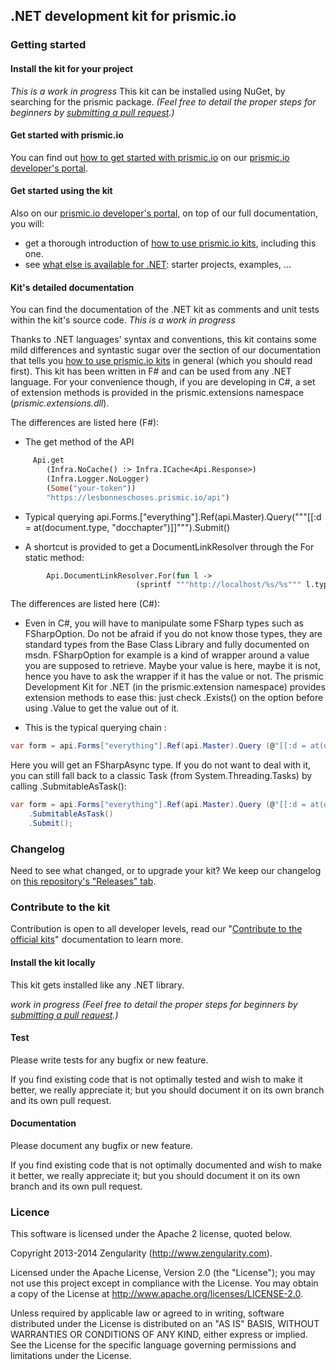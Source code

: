 ## .NET development kit for prismic.io

### Getting started

#### Install the kit for your project

*This is a work in progress*
This kit can be installed using NuGet, by searching for the prismic package.
*(Feel free to detail the proper steps for beginners by [submitting a pull request](https://developers.prismic.io/documentation/UszOeAEAANUlwFpp/contribute-to-the-official-kits).)*

#### Get started with prismic.io

You can find out [how to get started with prismic.io](https://developers.prismic.io/documentation/UjBaQsuvzdIHvE4D/getting-started) on our [prismic.io developer's portal](https://developers.prismic.io/).

#### Get started using the kit

Also on our [prismic.io developer's portal](https://developers.prismic.io/), on top of our full documentation, you will:
 * get a thorough introduction of [how to use prismic.io kits](https://developers.prismic.io/documentation/UjBe8bGIJ3EKtgBZ/api-documentation#kits-and-helpers), including this one.
 * see [what else is available for .NET](https://developers.prismic.io/technologies/UjBiDcuvzeMJvE4u/net): starter projects, examples, ...


#### Kit's detailed documentation

You can find the documentation of the .NET kit as comments and unit tests within the kit's source code.
 *This is a work in progress*

Thanks to .NET languages' syntax and conventions, this kit contains some mild differences and syntastic sugar over the section of our documentation that tells you [how to use prismic.io kits](https://developers.prismic.io/documentation/UjBe8bGIJ3EKtgBZ/api-documentation#kits-and-helpers) in general (which you should read first).
This kit has been written in F# and can be used from any .NET language. For your convenience though, if you are developing in C#, a set of extension methods is provided in the prismic.extensions namespace (_prismic.extensions.dll_).

The differences are listed here (F#):
 * The get method of the API 
``` ocaml 
     Api.get 
        (Infra.NoCache() :> Infra.ICache<Api.Response>) 
        (Infra.Logger.NoLogger) 
        (Some("your-token")) 
        "https://lesbonneschoses.prismic.io/api")
```
 * Typical querying 
 api.Forms.["everything"].Ref(api.Master).Query("""[[:d = at(document.type, "docchapter")]]""").Submit()

* A shortcut is provided to get a DocumentLinkResolver through the For static method:
``` ocaml 
		Api.DocumentLinkResolver.For(fun l -> 
                            (sprintf """http://localhost/%s/%s""" l.typ l.id))
```

The differences are listed here (C#):
 * Even in C#, you will have to manipulate some FSharp types such as FSharpOption. Do not be afraid if you do not know those types, they are standard types from the Base Class Library and fully documented on msdn. 
 FSharpOption for example is a kind of wrapper around a value you are supposed to retrieve. Maybe your value is here, maybe it is not, hence you have to ask the wrapper if it has the value or not. 
 The prismic Development Kit for .NET (in the prismic.extension namespace) provides extension methods to ease this: just check .Exists() on the option before using .Value to get the value out of it.

* This is the typical querying chain :
``` csharp 
var form = api.Forms["everything"].Ref(api.Master).Query (@"[[:d = at(document.type, ""docchapter"")]]").Submit();
```
Here you will get an FSharpAsync type. If you do not want to deal with it, you can still fall back to a classic Task (from System.Threading.Tasks) by calling .SubmitableAsTask():
``` csharp 
var form = api.Forms["everything"].Ref(api.Master).Query (@"[[:d = at(document.type, ""docchapter"")]]")
	.SubmitableAsTask()
	.Submit();
```

### Changelog

Need to see what changed, or to upgrade your kit? We keep our changelog on [this repository's "Releases" tab](https://github.com/prismicio/dotnet-kit/releases).

### Contribute to the kit

Contribution is open to all developer levels, read our "[Contribute to the official kits](https://developers.prismic.io/documentation/UszOeAEAANUlwFpp/contribute-to-the-official-kits)" documentation to learn more.

#### Install the kit locally

This kit gets installed like any .NET library.

*work in progress*
*(Feel free to detail the proper steps for beginners by [submitting a pull request](https://developers.prismic.io/documentation/UszOeAEAANUlwFpp/contribute-to-the-official-kits).)*

#### Test

Please write tests for any bugfix or new feature.

If you find existing code that is not optimally tested and wish to make it better, we really appreciate it; but you should document it on its own branch and its own pull request.

#### Documentation

Please document any bugfix or new feature.

If you find existing code that is not optimally documented and wish to make it better, we really appreciate it; but you should document it on its own branch and its own pull request.

### Licence

This software is licensed under the Apache 2 license, quoted below.

Copyright 2013-2014 Zengularity (http://www.zengularity.com).

Licensed under the Apache License, Version 2.0 (the "License"); you may not use this project except in compliance with the License. You may obtain a copy of the License at http://www.apache.org/licenses/LICENSE-2.0.

Unless required by applicable law or agreed to in writing, software distributed under the License is distributed on an "AS IS" BASIS, WITHOUT WARRANTIES OR CONDITIONS OF ANY KIND, either express or implied. See the License for the specific language governing permissions and limitations under the License.


